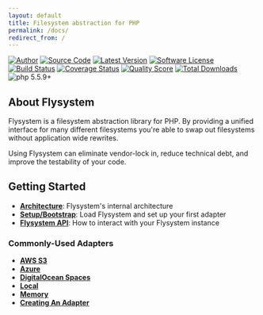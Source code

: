 ```yaml
---
layout: default
title: Filesystem abstraction for PHP
permalink: /docs/
redirect_from: /
---
```


[![Author](//img.shields.io/badge/author-@frankdejonge-blue.svg?style=flat-square)](//twitter.com/frankdejonge)
[![Source Code](//img.shields.io/badge/source-thephpleague/flysystem-blue.svg?style=flat-square)](//github.com/thephpleague/flysystem)
[![Latest Version](//img.shields.io/github/tag/thephpleague/flysystem.svg?style=flat-square)](//github.com/thephpleague/flysystem/releases)
[![Software License](//img.shields.io/badge/license-MIT-brightgreen.svg?style=flat-square)](//github.com/thephpleague/flysystem/blob/master/LICENSE)
[![Build Status](//img.shields.io/travis/thephpleague/flysystem/master.svg?style=flat-square)](//travis-ci.org/thephpleague/flysystem)
[![Coverage Status](//img.shields.io/scrutinizer/coverage/g/thephpleague/flysystem.svg?style=flat-square)](//scrutinizer-ci.com/g/thephpleague/flysystem/code-structure)
[![Quality Score](//img.shields.io/scrutinizer/g/thephpleague/flysystem.svg?style=flat-square)](//scrutinizer-ci.com/g/thephpleague/flysystem)
[![Total Downloads](//img.shields.io/packagist/dt/league/flysystem.svg?style=flat-square)](//packagist.org/packages/league/flysystem)
![php 5.5.9+](//img.shields.io/badge/php-min%205.5.9-red.svg?style=flat-square)

## About Flysystem

Flysystem is a filesystem abstraction library for PHP. By providing a unified interface
for many different filesystems you're able to swap out filesystems without application wide
rewrites.

Using Flysystem can eliminate vendor-lock in, reduce technical debt, and improve the testability
of your code.

## Getting Started

* **[Architecture](/docs/architecture/)**: Flysystem's internal architecture
* **[Setup/Bootstrap](/docs/usage/setup/)**: Load Flysystem and set up your first adapter
* **[Flysystem API](/docs/usage/filesystem-api/)**: How to interact with your Flysystem instance

### Commonly-Used Adapters

* **[AWS S3](/docs/adapter/aws-s3/)**
* **[Azure](/docs/adapter/azure/)**
* **[DigitalOcean Spaces](/docs/adapter/digitalocean-spaces/)**
* **[Local](/docs/adapter/local/)**
* **[Memory](/docs/adapter/memory/)**
* **[Creating An Adapter](/docs/advanced/creating-an-adapter/)**
